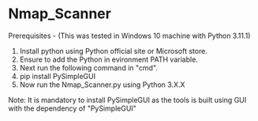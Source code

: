 # Nmap_Scanner
Prerequisites - (This was tested in Windows 10 machine with Python 3.11.1)

1. Install python using Python official site or Microsoft store.
2. Ensure to add the Python in evironment PATH variable.
3. Next run the following command in "cmd".
4. pip install PySimpleGUI
5. Now run the Nmap_Scanner.py using Python 3.X.X
   
Note: It is mandatory to install PySimpleGUI as the tools is built using GUI with the dependency of "PySimpleGUI"
